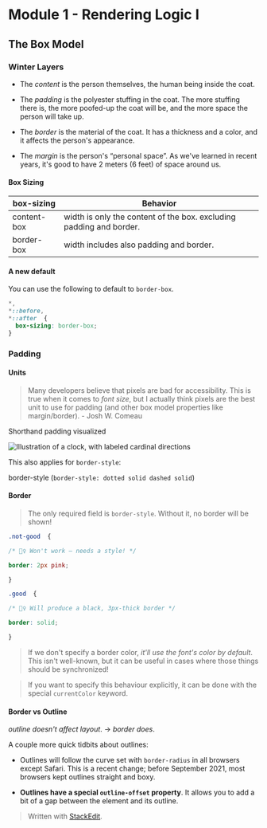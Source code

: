 
# Module 1  - Rendering Logic I

## The Box Model

### Winter Layers
-   The  _content_  is the person themselves, the human being inside the coat.
    
-   The  _padding_  is the polyester stuffing in the coat. The more stuffing there is, the more poofed-up the coat will be, and the more space the person will take up.
    
-   The  _border_  is the material of the coat. It has a thickness and a color, and it affects the person's appearance.
    
-   The  _margin_  is the person's “personal space”. As we've learned in recent years, it's good to have 2 meters (6 feet) of space around us.

#### Box Sizing
| box-sizing | Behavior  |
|--|--|
|  content-box| width is only the content of the box. excluding padding and border. |
|  border-box| width includes also padding and border. |

#### A new default
You can use the following to default to `border-box`.

```css
*,
*::before,
*::after  {
  box-sizing: border-box;
}
```

### Padding

#### Units

> Many developers believe that pixels are bad for accessibility. This is true when it comes to _font size_, but I actually think pixels are the best unit to use for padding (and other box model properties like margin/border). - Josh W. Comeau

Shorthand padding visualized

![Illustration of a clock, with labeled cardinal directions](https://courses.joshwcomeau.com/cfj-mats/shorthand-clock.png)

This also applies for `border-style`:

border-style (`border-style: dotted solid dashed solid`)

#### Border

> The only required field is `border-style`. Without it, no border will be shown!
```css
.not-good  {

/* 🙅‍♀️ Won't work – needs a style! */

border: 2px pink;

}

.good  {

/* 🙆‍♀️ Will produce a black, 3px-thick border */

border: solid;

}
```

>If we don't specify a border color, _it'll use the font's color by default_. This isn't well-known, but it can be useful in cases where those things should be synchronized!

> If you want to specify this behaviour explicitly, it can be done with the special `currentColor` keyword.

#### Border vs Outline

_outline doesn't affect layout_. -> _border does_.

A couple more quick tidbits about outlines:

-   Outlines will follow the curve set with  `border-radius`  in all browsers except Safari. This is a recent change; before September 2021, most browsers kept outlines straight and boxy.
    
-   **Outlines have a special  `outline-offset`  property**. It allows you to add a bit of a gap between the element and its outline.

> Written with [StackEdit](https://stackedit.io/).
<!--stackedit_data:
eyJoaXN0b3J5IjpbMjAyNzcwMzk5NCw0NjE4MDE0MTksMzA1ND
QyNTY2LC0yNzQwNDg3MjgsLTE4MDA1NzQzMzYsLTk0MzU0NDU4
NCwtMTcwOTgxMjk0MCwtMjY1MDAxMDkwXX0=
-->
